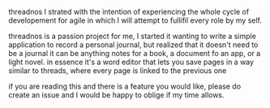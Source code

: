 threadnos I strated with the intention of experiencing the whole cycle of developement for agile in which I will attempt to fullifil every role by my self.

threadnos is a passion project for me, I started it wanting to write a simple application to record a personal journal, but realized that it doesn't need to be a journal it can be anything notes for a book, a document fo an app, or a light novel.
in essence it's a word editor that lets you save pages in a way similar to threads,
where every page is linked to the previous one

if you are reading this and there is a feature you would like, please do create an issue and I would be happy to oblige if my time allows.
